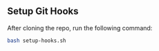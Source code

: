 ## Setup Git Hooks

After cloning the repo, run the following command:

```bash
bash setup-hooks.sh
